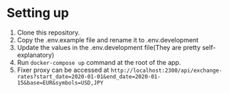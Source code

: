 # Setting up

1. Clone this repository.
2. Copy the .env.example file and rename it to .env.development
3. Update the values in the .env.development file(They are pretty self-explanatory)
4. Run `docker-compose up` command at the root of the app.
5. Fixer proxy can be accessed at `http://localhost:2300/api/exchange-rates?start_date=2020-01-01&end_date=2020-01-15&base=EUR&symbols=USD,JPY`
